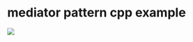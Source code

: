 # mediator pattern cpp example
![](https://refactoring.guru/images/patterns/content/mediator/mediator.png)
